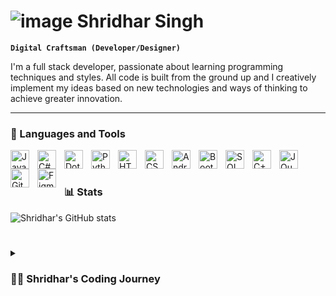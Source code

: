 # ![image](https://user-images.githubusercontent.com/95923330/192789824-0900c251-ac57-482a-99de-b400ea9145e8.png) Shridhar Singh

**`Digital Craftsman (Developer/Designer)`**

I'm a full stack developer, passionate about learning programming techniques and styles. All code is built from the ground up and I creatively implement my ideas based on new technologies and ways of thinking to achieve greater innovation.

---

### 🧰 Languages and Tools

<img align="left" alt="Java" width="30px" style="padding-right:10px;" src="https://cdn.jsdelivr.net/gh/devicons/devicon/icons/java/java-original.svg"/>
<img align="left" alt="C#" width="30px" style="padding-right:10px;" src="https://cdn.jsdelivr.net/gh/devicons/devicon/icons/csharp/csharp-plain.svg" />
<img align="left" alt="Dot-Net" width="30px" style="padding-right:10px;" src="https://cdn.jsdelivr.net/gh/devicons/devicon/icons/dot-net/dot-net-original-wordmark.svg" />
<img align="left" alt="Python" width="30px" style="padding-right:10px;" src="https://cdn.jsdelivr.net/gh/devicons/devicon/icons/python/python-plain.svg" />
<img align="left" alt="HTML" width="30px" style="padding-right:10px;" src="https://cdn.jsdelivr.net/gh/devicons/devicon/icons/html5/html5-plain.svg" />
<img align="left" alt="CSS" width="30px" style="padding-right:10px;" src="https://cdn.jsdelivr.net/gh/devicons/devicon/icons/css3/css3-plain.svg" />
<img align="left" alt="Android" width="30px" style="padding-right:10px;" src="https://cdn.jsdelivr.net/gh/devicons/devicon/icons/android/android-plain.svg" />
<img align="left" alt="Bootstrap" width="30px" style="padding-right:10px;" src="https://cdn.jsdelivr.net/gh/devicons/devicon/icons/bootstrap/bootstrap-plain.svg" />
<img align="left" alt="SQL" width="30px" style="padding-right:10px;" src="https://cdn.jsdelivr.net/gh/devicons/devicon/icons/mysql/mysql-original.svg" />
          
<img align="left" alt="C++" width="30px" style="padding-right:10px;" src="https://cdn.jsdelivr.net/gh/devicons/devicon/icons/cplusplus/cplusplus-line.svg" />
<img align="left" alt="JQuery" width="30px" style="padding-right:10px;" src="https://cdn.jsdelivr.net/gh/devicons/devicon/icons/jquery/jquery-plain-wordmark.svg" />
<img align="left" alt="GitHub" width="30px" style="padding-right:10px;" src="https://cdn.jsdelivr.net/gh/devicons/devicon/icons/github/github-original.svg" />

<img align="left" alt="Figma" width="30px" style="padding-right:10px;" src="https://cdn.jsdelivr.net/gh/devicons/devicon/icons/figma/figma-original.svg" />


<br />

#

### 📊 Stats

![Shridhar's GitHub stats](https://github-readme-stats.vercel.app/api?username=shridharsingh&show_icons=true&theme=gruvbox)

<!-- ![GitHub Streak](https://streak-stats.demolab.com?user=ShridharSingh&theme=gruvbox&border_radius=4.5) -->

#
<details>
 <summary><h3>👨‍💻 Shridhar's Coding Journey</h3></summary>
   I started my coding journey as a naive computer science student with a passion to learn everything I could about this world of computers - code, hardware, algorithms, linux, servers, etc. I have enrolled and been accepted into many programs, inluding the Android Associate Developers Program and the ALX Software Engineering Program. It is my passion to build programs and applications and watch them grow as my ideas expand. My desire to excel in Java and C# have led me to lead a team of developers to build a showcase project for my University that has been recognised professionally. I have a burning desire to experiment with technology and use it in ways to benefit me and hobby of computer hardware has allowed me to build multiple desktop computers, and two home & media servers using Plex and Linux respectively. I have a vested interest in the growing technologies of Artificial Intelligence and Automation in particular and have been teaching myself how to build these such systems. I have a dream to be a Software Engineer one day and create programs and applications that have a lasting impression in the world!   
   

[website]: https://shridharsingh76.wixsite.com/personal-website
[linkedin]: https://www.linkedin.com/in/shridhar-singh-4208a521a/
